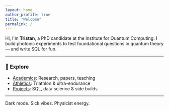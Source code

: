 ```yaml
---
layout: home
author_profile: true
title: "Welcome"
permalink: /
---
```


Hi, I'm **Tristan**, a PhD candidate at the Institute for Quantum Computing. I build photonic experiments to test foundational questions in quantum theory — and write SQL for fun.

---

### 🔗 Explore

- [Academics](/academics/): Research, papers, teaching
- [Athletics](/athletics/): Triathlon & ultra-endurance
- [Projects](/projects/): SQL, data science & side builds

---

Dark mode. Sick vibes. Physicist energy.
